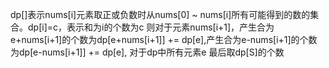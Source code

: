 dp[]表示nums[i]元素取正或负数时从nums[0] ~ nums[i]所有可能得到的数的集合。dp[i]=c，表示和为i的个数为c
则对于元素nums[i+1]，产生合为e+nums[i+1]的个数为dp[e+nums[i+1]] += dp[e],产生合为e-nums[i+1]的个数为dp[e-nums[i+1]] += dp[e], 对于dp中所有元素e
最后取dp[S]的个数